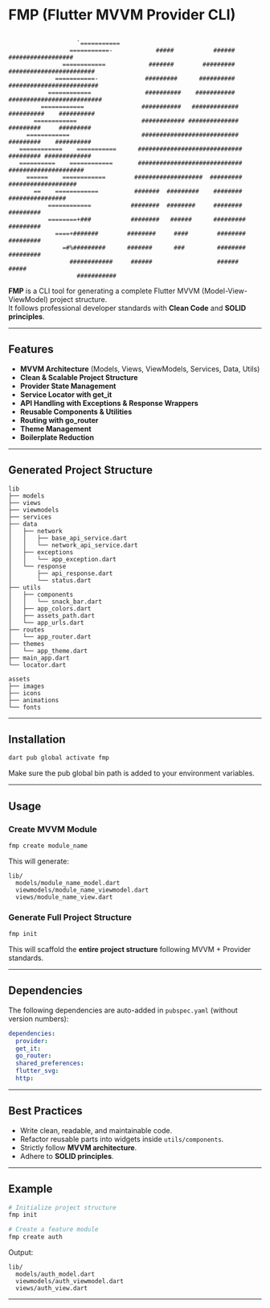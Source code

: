 # FMP (Flutter MVVM Provider CLI)
```

                   `===========                                                                      
                 ===========-            #####           ######         ##################          
               ============            #######        #########      ########################       
             ===========-             #########      ##########      #########################      
           ============               ##########    ###########     ##########################      
         ============                ###########   #############       ##########    ##########     
       ============                  ############ ##############       #########     #########      
     ============                    ###########################       #########    ##########      
   ============    ===========      #############################      ######### #############      
   ==========    ============       #############################      #####################        
     ======    ============        ###################  #########      ###################          
       ==    ============          #######  #########    ########     ################              
           ============           ########  ########     ########     #########                     
           ========+###           ########   ######      #########    #########                     
             ====+#######        ########     ####        ########    #########                     
               =#%#########      #######      ###         ########    #########                     
                 ############     ######                  ######      #####                         
                   ###########                    

```


**FMP** is a CLI tool for generating a complete Flutter MVVM (Model-View-ViewModel) project structure.  
It follows professional developer standards with **Clean Code** and **SOLID principles**.

---

## Features

-  **MVVM Architecture** (Models, Views, ViewModels, Services, Data, Utils)
-  **Clean & Scalable Project Structure**
-  **Provider State Management**
-  **Service Locator with get_it**
-  **API Handling with Exceptions & Response Wrappers**
-  **Reusable Components & Utilities**
-  **Routing with go_router**
-  **Theme Management**
-  **Boilerplate Reduction**

---

## Generated Project Structure

```
lib
├── models
├── views
├── viewmodels
├── services
├── data
│   ├── network
│   │   ├── base_api_service.dart
│   │   └── network_api_service.dart
│   ├── exceptions
│   │   └── app_exception.dart
│   └── response
│       ├── api_response.dart
│       └── status.dart
├── utils
│   ├── components
│   │   └── snack_bar.dart
│   ├── app_colors.dart
│   ├── assets_path.dart
│   └── app_urls.dart
├── routes
│   └── app_router.dart
├── themes
│   └── app_theme.dart
├── main_app.dart
└── locator.dart

assets
├── images
├── icons
├── animations
└── fonts

```

---

## Installation

```bash
dart pub global activate fmp
```

Make sure the pub global bin path is added to your environment variables.

---

## Usage

### Create MVVM Module
```bash
fmp create module_name
```

This will generate:

```
lib/
  models/module_name_model.dart
  viewmodels/module_name_viewmodel.dart
  views/module_name_view.dart
```

### Generate Full Project Structure
```bash
fmp init
```

This will scaffold the **entire project structure** following MVVM + Provider standards.

---

## Dependencies

The following dependencies are auto-added in `pubspec.yaml` (without version numbers):

```yaml
dependencies:
  provider:
  get_it:
  go_router:
  shared_preferences:
  flutter_svg:
  http:
```

---

## Best Practices

- Write clean, readable, and maintainable code.
- Refactor reusable parts into widgets inside `utils/components`.
- Strictly follow **MVVM architecture**.
- Adhere to **SOLID principles**.

---

## Example

```bash
# Initialize project structure
fmp init

# Create a feature module
fmp create auth
```

Output:

```
lib/
  models/auth_model.dart
  viewmodels/auth_viewmodel.dart
  views/auth_view.dart
```

---

